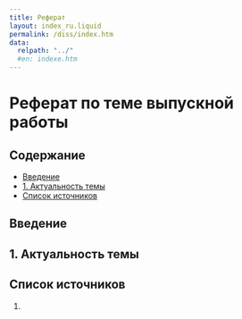 ```yaml
---
title: Реферат
layout: index_ru.liquid
permalink: /diss/index.htm
data:
  relpath: "../"
  #en: indexe.htm
---
```

# Реферат по теме выпускной работы

<h2>Содержание</h2>

<ul class=content>
  <li class=ct1><a href="#p0">Введение</a>
  <li class=ct1><a href="#p1">1. Актуальность темы</a>
  
  <li class=ct1><a href="#ref">Список источников</a>
</ul>

<a name=p0></a>

## Введение


<a name=p1></a>

## 1. Актуальность темы


<a name=ref></a>

## Список источников
<ol>
  <li><a name="ref1"></a>
  </li>
</ol>

